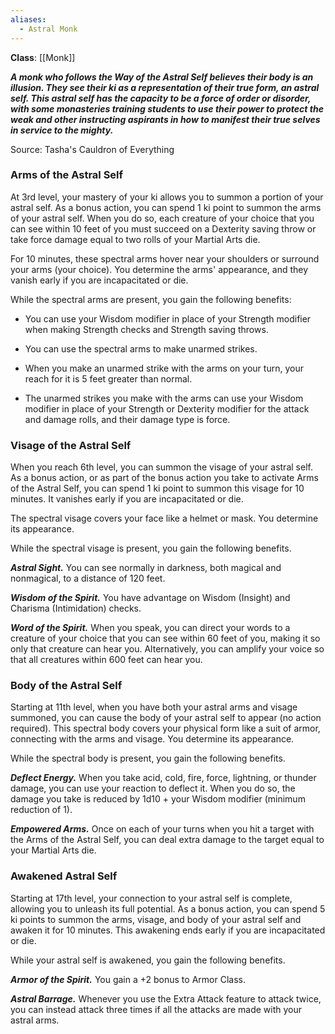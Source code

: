 ```yaml
---
aliases:
  - Astral Monk
---
```

**Class**: [[Monk]] 

**_A monk who follows the Way of the Astral Self believes their body is an illusion. They see their ki as a representation of their true form, an astral self. This astral self has the capacity to be a force of order or disorder, with some monasteries training students to use their power to protect the weak and other instructing aspirants in how to manifest their true selves in service to the mighty._**

Source: Tasha's Cauldron of Everything

### Arms of the Astral Self

At 3rd level, your mastery of your ki allows you to summon a portion of your astral self. As a bonus action, you can spend 1 ki point to summon the arms of your astral self. When you do so, each creature of your choice that you can see within 10 feet of you must succeed on a Dexterity saving throw or take force damage equal to two rolls of your Martial Arts die.

For 10 minutes, these spectral arms hover near your shoulders or surround your arms (your choice). You determine the arms' appearance, and they vanish early if you are incapacitated or die.

While the spectral arms are present, you gain the following benefits:

- You can use your Wisdom modifier in place of your Strength modifier when making Strength checks and Strength saving throws.

- You can use the spectral arms to make unarmed strikes.

- When you make an unarmed strike with the arms on your turn, your reach for it is 5 feet greater than normal.

- The unarmed strikes you make with the arms can use your Wisdom modifier in place of your Strength or Dexterity modifier for the attack and damage rolls, and their damage type is force.

### Visage of the Astral Self

When you reach 6th level, you can summon the visage of your astral self. As a bonus action, or as part of the bonus action you take to activate Arms of the Astral Self, you can spend 1 ki point to summon this visage for 10 minutes. It vanishes early if you are incapacitated or die.

The spectral visage covers your face like a helmet or mask. You determine its appearance.

While the spectral visage is present, you gain the following benefits.

**_Astral Sight._** You can see normally in darkness, both magical and nonmagical, to a distance of 120 feet.

**_Wisdom of the Spirit._** You have advantage on Wisdom (Insight) and Charisma (Intimidation) checks.

**_Word of the Spirit._** When you speak, you can direct your words to a creature of your choice that you can see within 60 feet of you, making it so only that creature can hear you. Alternatively, you can amplify your voice so that all creatures within 600 feet can hear you.

### Body of the Astral Self

Starting at 11th level, when you have both your astral arms and visage summoned, you can cause the body of your astral self to appear (no action required). This spectral body covers your physical form like a suit of armor, connecting with the arms and visage. You determine its appearance.

While the spectral body is present, you gain the following benefits.

**_Deflect Energy._** When you take acid, cold, fire, force, lightning, or thunder damage, you can use your reaction to deflect it. When you do so, the damage you take is reduced by 1d10 + your Wisdom modifier (minimum reduction of 1).

**_Empowered Arms._** Once on each of your turns when you hit a target with the Arms of the Astral Self, you can deal extra damage to the target equal to your Martial Arts die.

### Awakened Astral Self

Starting at 17th level, your connection to your astral self is complete, allowing you to unleash its full potential. As a bonus action, you can spend 5 ki points to summon the arms, visage, and body of your astral self and awaken it for 10 minutes. This awakening ends early if you are incapacitated or die.

While your astral self is awakened, you gain the following benefits.

**_Armor of the Spirit._** You gain a +2 bonus to Armor Class.

**_Astral Barrage._** Whenever you use the Extra Attack feature to attack twice, you can instead attack three times if all the attacks are made with your astral arms.